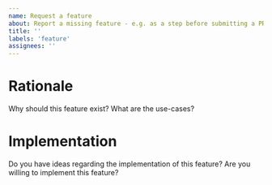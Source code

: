 ```yaml
---
name: Request a feature
about: Report a missing feature - e.g. as a step before submitting a PR
title: ''
labels: 'feature'
assignees: ''
---
```


# Rationale

Why should this feature exist?
What are the use-cases?

# Implementation

Do you have ideas regarding the implementation of this feature?
Are you willing to implement this feature?